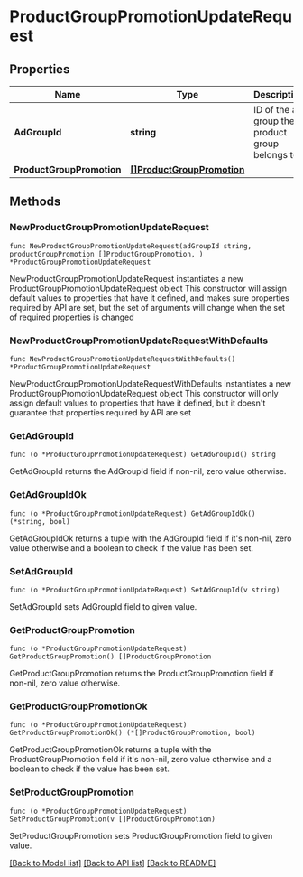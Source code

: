# ProductGroupPromotionUpdateRequest

## Properties

Name | Type | Description | Notes
------------ | ------------- | ------------- | -------------
**AdGroupId** | **string** | ID of the ad group the product group belongs to. | 
**ProductGroupPromotion** | [**[]ProductGroupPromotion**](ProductGroupPromotion.md) |  | 

## Methods

### NewProductGroupPromotionUpdateRequest

`func NewProductGroupPromotionUpdateRequest(adGroupId string, productGroupPromotion []ProductGroupPromotion, ) *ProductGroupPromotionUpdateRequest`

NewProductGroupPromotionUpdateRequest instantiates a new ProductGroupPromotionUpdateRequest object
This constructor will assign default values to properties that have it defined,
and makes sure properties required by API are set, but the set of arguments
will change when the set of required properties is changed

### NewProductGroupPromotionUpdateRequestWithDefaults

`func NewProductGroupPromotionUpdateRequestWithDefaults() *ProductGroupPromotionUpdateRequest`

NewProductGroupPromotionUpdateRequestWithDefaults instantiates a new ProductGroupPromotionUpdateRequest object
This constructor will only assign default values to properties that have it defined,
but it doesn't guarantee that properties required by API are set

### GetAdGroupId

`func (o *ProductGroupPromotionUpdateRequest) GetAdGroupId() string`

GetAdGroupId returns the AdGroupId field if non-nil, zero value otherwise.

### GetAdGroupIdOk

`func (o *ProductGroupPromotionUpdateRequest) GetAdGroupIdOk() (*string, bool)`

GetAdGroupIdOk returns a tuple with the AdGroupId field if it's non-nil, zero value otherwise
and a boolean to check if the value has been set.

### SetAdGroupId

`func (o *ProductGroupPromotionUpdateRequest) SetAdGroupId(v string)`

SetAdGroupId sets AdGroupId field to given value.


### GetProductGroupPromotion

`func (o *ProductGroupPromotionUpdateRequest) GetProductGroupPromotion() []ProductGroupPromotion`

GetProductGroupPromotion returns the ProductGroupPromotion field if non-nil, zero value otherwise.

### GetProductGroupPromotionOk

`func (o *ProductGroupPromotionUpdateRequest) GetProductGroupPromotionOk() (*[]ProductGroupPromotion, bool)`

GetProductGroupPromotionOk returns a tuple with the ProductGroupPromotion field if it's non-nil, zero value otherwise
and a boolean to check if the value has been set.

### SetProductGroupPromotion

`func (o *ProductGroupPromotionUpdateRequest) SetProductGroupPromotion(v []ProductGroupPromotion)`

SetProductGroupPromotion sets ProductGroupPromotion field to given value.



[[Back to Model list]](../README.md#documentation-for-models) [[Back to API list]](../README.md#documentation-for-api-endpoints) [[Back to README]](../README.md)


